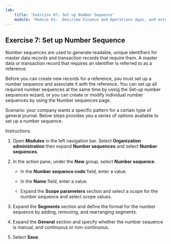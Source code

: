 ```yaml
---
lab:
    title: 'Exercise 07: Set up Number Sequence'
    module: 'Module 01:  Describe Finance and Operations Apps, and extend apps by using Microsoft Power Platform technologies'
---
```

## Exercise 7: Set up Number Sequence

Number sequences are used to generate readable, unique identifiers for master data records and transaction records that require them. A master data or transaction record that requires an identifier is referred to as a reference.

Before you can create new records for a reference, you must set up a number sequence and associate it with the reference. You can set up all required number sequences at the same time by using the Set-up number sequences wizard, or you can create or modify individual number sequences by using the Number sequences page.

Scenario: your company wants a specific pattern for a certain type of general journal. Below steps provides you a series of options available to set up a number sequence. 

Instructions

1.  Open **Modules** in the left navigation bar. Select **Organization administration** then expand **Number sequences** and select **Number sequences**. 

2.  In the action pane, under the **New** group, select **Number sequence**.

    - In the **Number sequence code** field, enter a value.

    - In the **Name** field, enter a value.

    - Expand the **Scope parameters** section and select a scope for the number sequence and select scope values.

3.  Expand the **Segments** section and define the format for the number sequence by adding, removing, and rearranging segments.

4.  Expand the **General** section and specify whether the number sequence is manual, and continuous or non-continuous.

5.  Select **Save**. 


